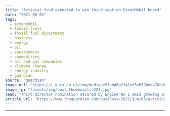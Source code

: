 ```yaml
---
title: "Activist fund expected to win third seat on ExxonMobil board"
date: "2021-06-03"
tags: 
  - exxonmobil
  - fossil fuels
  - fossil fuel divestment
  - business
  - energy
  - oil
  - environment
  - commodities
  - oil and gas companies
  - climate change
  - energy industry
  - guardian
source: "guardian"
image_url: "https://i.guim.co.uk/img/media/e53abd6a2f41e05eb580eda70cdc78d310a56c6e/0_378_5760_3456/master/5760.jpg?width=460&quality=85&auto=format&fit=max&s=a78a10fb10d7cb028e60a15302832c44"
image_fp: "/assets/img/post_thumbnails/224.jpg"
lead: "Third director nomination secured by Engine No 1 amid growing pressure over fossil fuelsExxonMobil expects to lose a third board seat to an activist hedge fund, Engine No 1, adding to the pressure on one of the world’s largest oil companies to introd..."
article_url: "https://www.theguardian.com/business/2021/jun/03/activist-hedge-fund-seat-exxonmobil-board-engine-no-1-fossil-fuels"
---
```


---
